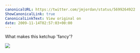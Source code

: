 ```yaml
---
canonicalURL: https://twitter.com/jmjordan/status/5699264922
ShowCanonicalLink: true
CanonicalLinkText: View original on
date: 2009-11-14T02:57:03+00:00
---
```

What makes this ketchup 'fancy'?

![](/images/5699264922-42717553.jpg)